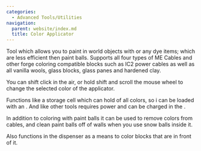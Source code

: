 ```yaml
---
categories:
  - Advanced Tools/Utilities
navigation:
  parent: website/index.md
  title: Color Applicator
---
```


Tool which allows you to paint in world objects with <ItemLink
id="white_paint_ball"/> or any dye items; which
are less efficient then paint balls. Supports all four types of ME Cables and
other forge coloring compatible blocks such as IC2 power cables as well as all
vanilla wools, glass blocks, glass panes and hardened clay.

You can shift click in the air, or hold shift and scroll the mouse wheel to
change the selected color of the applicator.

Functions like a storage cell which can hold <ItemLink
id="white_paint_ball"/> of all colors, so i can
be loaded with an <ItemLink id="chest"/>. And
like other tools requires power and can be charged in the <ItemLink
id="charger"/>.

In addition to coloring with paint balls it can be used to remove colors from
cables, and clean paint balls off of walls when you use snow balls inside it.

Also functions in the dispenser as a means to color blocks that are in front
of it.

<RecipeFor id="color_applicator" />
